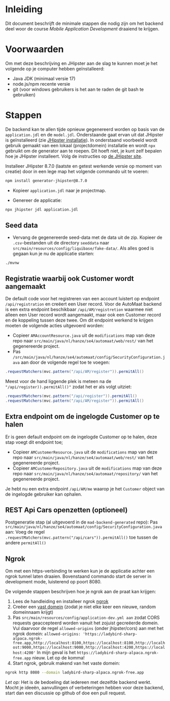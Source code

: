 # Inleiding

Dit document beschrijft de minimale stappen die nodig zijn om het backend deel woor de course *Mobile Application Development* draaiend te krijgen.

# Voorwaarden
Om met deze beschrijving en JHipster aan de slag te kunnen moet je het volgende op je computer hebben geïnstalleerd:

- Java JDK (minimaal versie 17)
- node.js/npm recente versie
- git (voor windows gebruikers is het aan te raden de git bash te gebruiken)

# Stappen

De backend kan te allen tijde opnieuw gegenereerd worden op basis van de `application.jdl` en de `model.jdl`. Onderstaande gaat ervan uit dat JHipster is geïnstalleerd (zie [JHipster installatie](https://www.jhipster.tech/installation/)). In onderstaand voorbeeld wordt gebruik gemaakt van een lokaal (projectdomein) installatie en wordt `npx` gebruikt om de generator aan te roepen. Dit hoeft niet, je kunt zelf bepalen hoe je JHipster installeert. Volg de instructies op [de JHipster site](https://www.jhipster.tech/installation/).

Installeer JHipster 8.7.0 (laatste en getest werkende versie op moment van creatie) door in een lege map het volgende commando uit te voeren:

```bash
npm install generator-jhipster@8.7.0
```

- Kopieer `application.jdl` naar je projectmap.

- Genereer de applicatie:

```bash
npx jhipster jdl application.jdl
```

## Seed data

- Vervang de gegenereerde seed-data met de data uit de zip. Kopieer de `.csv`-bestanden uit de directory `seeddata` naar `src/main/resources/config/liquibase/fake-data/`. Als alles goed is gegaan kun je nu de applicatie starten:

```
./mvnw
```

## Registratie waarbij ook Customer wordt aangemaakt
De default code voor het registreren van een account luistert op endpoint `/api/registration` en creëert een User record. Voor de AutoMaat backend is een extra endpoint beschikbaar `/api/AM/registretion` waarmee niet alleen een User record wordt aangemaakt, maar ook een Customer record en de koppeling tussen deze twee. Om dit endpoint werkend te krijgen moeten de volgende acties uitgevoerd worden:
- Copieer `AMAccountResource.java` uit de `modifications` map van deze repo naar `src/main/java/nl/hanze/se4/automaat/web/rest/` van het gegenereerde project.
- Pas `/src/main/java/nl/hanze/se4/automaat/config/SecurityConfiguration.java` aan door de volgende regel toe te voegen:
```java
.requestMatchers(mvc.pattern("/api/AM/register")).permitAll()
```

Meest voor de hand liggende plek is meteen na de `"/api/register)).permitAll()"` zodat het er als volgt uitziet:
```java
.requestMatchers(mvc.pattern("/api/register")).permitAll()
.requestMatchers(mvc.pattern("/api/AM/register")).permitAll()
```

## Extra endpoint om de ingelogde Customer op te halen
Er is geen default endpoint om de ingelogde Customer op te halen, deze stap voegt dit endpoint toe;
- Copieer `AMCustomerResource.java` uit de `modifications` map van deze repo naar `src/main/java/nl/hanze/se4/automaat/web/rest/` van het gegenereerde project.
- Copieer `AMCustomerRepository.java` uit de `modifications` map van deze repo naar `src/main/java/nl/hanze/se4/automaat/repository/` van het gegenereerde project.

Je hebt nu een extra endpoint `/api/AM/me` waarop je het `Customer` object van de ingelogde gebruiker kan ophalen.

## REST Api Cars openzetten (optioneel)
Postgeneratie stap (al uitgevoerd in de `mad-backend-generated` repo):
Pas `src/main/java/nl/hanze/se4/automaat/config/SecurityConfiguration.java` aan: Voeg de regel `.requestMatchers(mvc.pattern("/api/cars")).permitAll()` toe tussen de andere `permitAll()`

## Ngrok
Om met een https-verbinding te werken kun je de applicatie achter een ngrok tunnel laten draaien. Bovenstaand commando start de server in development mode, luisterend op poort 8080.

De volgende stappen beschrijven hoe je ngrok aan de praat kan krijgen:
1. Lees de handleiding en installeer ngrok [ngrok](https://ngrok.com/docs/getting-started/)
2. Creëer een [vast domein](https://dashboard.ngrok.com/cloud-edge/domains) (zodat je niet elke keer een nieuwe, random domeinnaam krijgt)
3. Pas `src/main/resources/config/application-dev.yml aan` zodat CORS requests geaccepteerd worden vanuit het zojuist gecreëerde domein. Vul daarvoor de regel `allowed-origins` (onder jhipster/cors) aan met het ngrok domein: `allowed-origins: 'https://ladybird-sharp-alpaca.ngrok-free.app,http://localhost:8100,https://localhost:8100,http://localhost:9000,https://localhost:9000,http://localhost:4200,https://localhost:4200'` In mijn geval is het `https://ladybird-sharp-alpaca.ngrok-free.app` nieuw. Let op de komma!
4. Start ngrok, gebruik makend van het vaste domein:

```bash
ngrok http 8080 --domain ladybird-sharp-alpaca.ngrok-free.app
```

*Let op:* Het is de bedoeling dat iedereen met dezelfde backend werkt. Mocht je ideeën, aanvullingen of verbeteringen hebben voor deze backend, start dan een discussie op github of doe een pull request.
